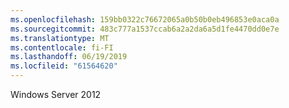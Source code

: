 ```yaml
---
ms.openlocfilehash: 159bb0322c76672065a0b50b0eb496853e0aca0a
ms.sourcegitcommit: 483c777a1537ccab6a2a2da6a5d1fe4470dd0e7e
ms.translationtype: MT
ms.contentlocale: fi-FI
ms.lasthandoff: 06/19/2019
ms.locfileid: "61564620"
---
```

Windows Server 2012